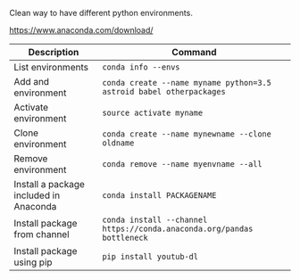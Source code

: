 
Clean way to have different python environments.

https://www.anaconda.com/download/

Description | Command
--- | ---
List environments|```conda info --envs``` 
Add and environment|```conda create --name myname python=3.5 astroid babel otherpackages```
Activate environment|```source activate myname```
Clone environment|```conda create --name mynewname --clone oldname```
Remove environment|```conda remove --name myenvname --all```
Install a package included in Anaconda|```conda install PACKAGENAME```
Install package from channel|```conda install --channel https://conda.anaconda.org/pandas bottleneck```
Install package using pip|```pip install youtub-dl```
